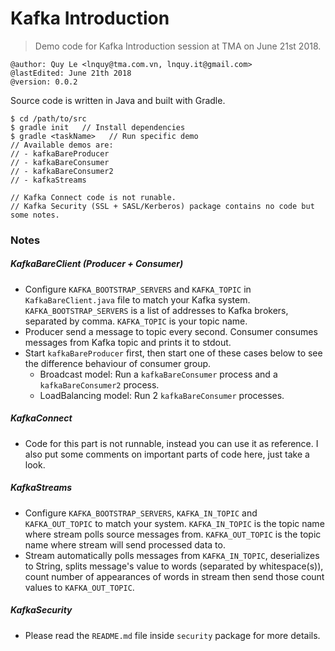 # Kafka Introduction

> Demo code for Kafka Introduction session at TMA on June 21st 2018.  

```
@author: Quy Le <lnquy@tma.com.vn, lnquy.it@gmail.com>
@lastEdited: June 21th 2018
@version: 0.0.2
```

Source code is written in Java and built with Gradle. 

```
$ cd /path/to/src
$ gradle init   // Install dependencies
$ gradle <taskName>   // Run specific demo
// Available demos are:
// - kafkaBareProducer
// - kafkaBareConsumer
// - kafkaBareConsumer2
// - kafkaStreams

// Kafka Connect code is not runable.
// Kafka Security (SSL + SASL/Kerberos) package contains no code but some notes.
```

### Notes

##### KafkaBareClient (Producer + Consumer)

- Configure `KAFKA_BOOTSTRAP_SERVERS` and `KAFKA_TOPIC` in `KafkaBareClient.java` file to match your Kafka system.
  `KAFKA_BOOTSTRAP_SERVERS` is a list of addresses to Kafka brokers, separated by comma.
  `KAFKA_TOPIC` is your topic name.
- Producer send a message to topic every second. Consumer consumes messages from Kafka topic and prints it to stdout.
- Start `kafkaBareProducer` first, then start one of these cases below to see the difference behaviour of consumer group.  
  - Broadcast model: Run a `kafkaBareConsumer` process and a `kafkaBareConsumer2` process.
  - LoadBalancing model: Run 2 `kafkaBareConsumer` processes.

##### KafkaConnect

- Code for this part is not runnable, instead you can use it as reference. I also put some comments on important parts of code here, just take a look.

##### KafkaStreams

- Configure `KAFKA_BOOTSTRAP_SERVERS`, `KAFKA_IN_TOPIC` and `KAFKA_OUT_TOPIC` to match your system.
  `KAFKA_IN_TOPIC` is the topic name where stream polls source messages from.
  `KAFKA_OUT_TOPIC` is the topic name where stream will send processed data to.
- Stream automatically polls messages from `KAFKA_IN_TOPIC`, deserializes to String, splits message's value to words (separated by whitespace(s)), count number of appearances of words in stream then send those count values to `KAFKA_OUT_TOPIC`.

##### KafkaSecurity

- Please read the `README.md` file inside `security` package for more details.

